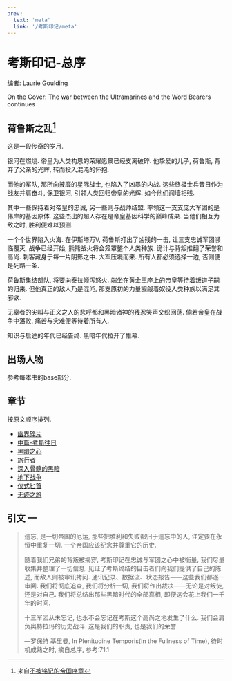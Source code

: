 ```yaml
---
prev:
  text: 'meta'
  link: '/考斯印记/meta'
---
```


# 考斯印记-总序

编者: Laurie Goulding

On the Cover: The war between the Ultramarines and the Word Bearers continues

## 荷鲁斯之乱[^0]

这是一段传奇的岁月.

银河在燃烧. 帝皇为人类构思的荣耀愿景已经支离破碎. 他挚爱的儿子, 荷鲁斯, 背弃了父亲的光辉, 转而投入混沌的怀抱.

而他的军队, 那所向披靡的星际战士, 也陷入了凶暴的内战. 这些终极士兵昔日作为战友并肩奋斗, 保卫银河, 引领人类回归帝皇的光辉. 如今他们阋墙相残.

其中一些保持着对帝皇的忠诚, 另一些则与战帅结盟. 率领这一支支庞大军团的是伟岸的基因原体. 这些杰出的超人存在是帝皇基因科学的巅峰成果. 当他们相互为敌之时, 胜利便难以预测.

一个个世界陷入火海. 在伊斯塔万V, 荷鲁斯打出了凶残的一击, 让三支忠诚军团濒临覆灭. 战争已经开始, 熊熊战火将会笼罩整个人类种族. 诡计与背叛推翻了荣誉和高尚. 刺客藏身于每一片阴影之中. 大军压境而来. 所有人都必须选择一边, 否则便是死路一条.

荷鲁斯集结部队, 将要向泰拉倾泻怒火. 端坐在黄金王座上的帝皇等待着叛道子嗣的归来. 但他真正的敌人乃是混沌, 那支原初的力量觊觎着奴役人类种族以满足其邪欲.

无辜者的尖叫与正义之人的悲呼都和黑暗诸神的残忍笑声交织回荡. 倘若帝皇在战争中落败, 痛苦与灾难便等待着所有人.

知识与启迪的年代已经告终. 黑暗年代拉开了帷幕.

## 出场人物

参考每本书的base部分.

## 章节

按原文顺序排列.

+ [幽界碎片](/考斯印记/幽界碎片/meta)
+ [中篇-考斯往日](/考斯印记/考斯往日/meta)
+ [黑暗之心](/考斯印记/黑暗之心/meta)
+ [旅行者](/考斯印记/旅行者/meta)
+ [深入骨髓的黑暗](/考斯印记/深入骨髓的黑暗/meta)
+ [地下战争](/考斯印记/地下战争/meta)
+ [仪式匕首](/考斯印记/仪式匕首/meta)
+ [无迹之旅](/考斯印记/无迹之旅/meta)

[^0]: 来自[不被铭记的帝国序章](/不被铭记的帝国/base)

## 引文 一

> 遗忘, 是一切帝国的厄运, 那些把胜利和失败都归于遗忘中的人, 注定要在永恒中重复一切. 一个帝国应该纪念并尊重它的历史.
>
> 随着我们兄弟的背叛被揭穿, 考斯印记在忠诚与军团之心中被衡量, 我们尽量收集并整理了一切信息. 见证了考斯终结的目击者们向我们提供了自己的陈述, 而敌人则被审讯拷问. 通讯记录、数据流、状态报告——这些我们都逐一审阅. 我们将彻底追查, 我们将分析一切, 我们将作出裁决——无论是对叛徒, 还是对自己. 我们将总结出那些黑暗时代的全部真相, 即便这会花上我们一千年的时间.
>
> 十三军团从未忘记, 也永不会忘记在考斯这个高尚之地发生了什么. 我们会肩负奥特拉玛的历史战斗. 这是我们的职责, 也是我们的荣誉.
>
> —罗保特 基里曼, In Plenitudine Temporis(In the Fullness of Time), 待时机成熟之时, 摘自总序, 参考:71.1
